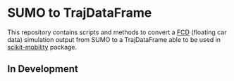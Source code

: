 # SUMO to TrajDataFrame

This repository contains scripts and methods to convert a [FCD](https://sumo.dlr.de/docs/Simulation/Output/FCDOutput.html) (floating car data) simulation output from SUMO to a TrajDataFrame able to be used in [scikit-mobility](https://github.com/scikit-mobility/scikit-mobility) package.

## In Development
